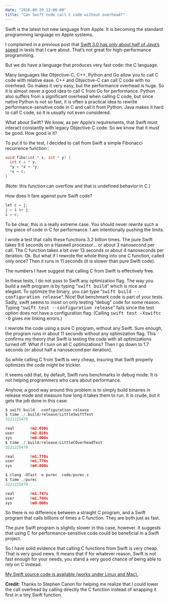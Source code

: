 ```yaml
---
date: "2016-09-29 12:00:00"
title: "Can Swift code call C code without overhead?"
---
```




Swift is the latest hot new language from Apple. It is becoming the standard programming language on Apple systems. 

I complained in a previous post that [Swift 3.0 has only about half of Java&rsquo;s speed](/lemire/blog/2016/09/22/swift-versus-java-the-bitset-performance-test/) in tests that I care about. That&rsquo;s not great for high-performance programming.

But we do have a language that produces very fast code: the C language. 

Many languages like Objective-C, C++, Python and Go allow you to call C code with relative ease. C++ and Objective-C can call C code with no overhead. Go makes it very easy, but the performance overhead is huge. So it is almost never a good idea to call C from Go for performance. Python also suffers from a significant overhead when calling C code, but since native Python is not so fast, it is often a practical idea to rewrite performance-sensitive code in C and call it from Python. Java makes it hard to call C code, so it is usually not even considered.

What about Swift? We know, as per Apple&rsquo;s requirements, that Swift must interact constantly with legacy Objective-C code. So we know that it must be good. How good is it?

To put it to the test, I decided to call from Swift a simple Fibonacci recurrence function :
```C
void fibo(int * x, int * y) {
  int c = * y;
  *y = *x + *y;
  *x = c;
}
```


(Note: this function can overflow and that is undefined behavior in C.)

How does it fare against pure Swift code?
```C
let c = j;
j = i &+ j;
i = c;
```


To be clear, this is a really extreme case. You should never rewrite such a tiny piece of code in C for performance. I am intentionally pushing the limits.

I wrote a test that calls these functions 3.2 billion times. The pure Swift takes 9.6 seconds on a Haswell processor&hellip; or about 3 nanosecond per call. The C function takes a bit over 13 seconds or about 4 nanoseconds per iteration. Ok. But what if I rewrote the whole thing into one C function, called only once? Then it runs in 11 seconds (it is slower than pure Swift code). 

The numbers I have suggest that calling C from Swift is effectively free.

In these tests, I do not pass to Swift any optimization flag. The way you build a swift program is by typing &ldquo;<tt>swift build</tt>&rdquo; which is nice and elegant. To optimize the binary, you can type &ldquo;<tt>swift build --configuration release</tt>&ldquo;. Nice! But benchmark code is part of your tests. Sadly, swift seems to insist on only testing &ldquo;debug&rdquo; code for some reason. Typing &ldquo;<tt>swift test --configuration release</tt>&rdquo; fails since the test option does not have a configuration flag. (Calling <tt>swift test -Xswiftc -O</tt> gives me linking errors.)

I rewrote the code using a pure C program, without any Swift. Sure enough, the program runs in about 11 seconds without any optimization flag. This confirms my theory that Swift is testing the code with all optimizations turned off. What if I turn on all C optimizations? Then I go down to 1.7 seconds (or about half a nanosecond per iteration).

So while calling C from Swift is very cheap, insuring that Swift properly optimizes the code might be trickier. 

It seems odd that, by default, Swift runs benchmarks in debug mode. It is not helping programmers who care about performance.

Anyhow, a good way around this problem is to simply build binaries in release mode and measure how long it takes them to run. It is crude, but it gets the job done in this case:
```C
$ swift build --configuration release
$ time ./.build/release/LittleSwiftTest
3221225470

real       0m2.030s
user       0m2.028s
sys        0m0.000s
$ time ./.build/release/LittleCOverheadTest
3221225470

real       0m1.778s
user       0m1.776s
sys        0m0.000s

$ clang -Ofast -o purec  code/purec.c
$ time ./purec
3221225470

real       0m1.747s
user       0m1.744s
sys        0m0.000s
```


So there is no difference between a straight C program, and a Swift program that calls billions of times a C function. They are both just as fast. 

The pure Swift program is slightly slower in this case, however. It suggests that using C for performance-sensitive code could be beneficial in a Swift project.

So I have solid evidence that calling C functions from Swift is very cheap. That is very good news. It means that if for whatever reason, Swift is not fast enough for your needs, you stand a very good chance of being able to rely on C instead.

[My Swift source code is available (works under Linux and Mac).](https://github.com/lemire/Code-used-on-Daniel-Lemire-s-blog/tree/master/2016/09/29)

__Credit__: Thanks to Stephen Canon for helping me realize that I could lower the call overhead by calling directly the C function instead of wrapping it first in a tiny Swift function.

